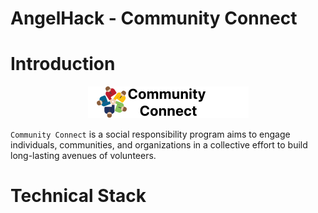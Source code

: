 # AngelHack - Community Connect


# Introduction
<p align="center">
  <img src="https://github.com/hhprojects/AngelHack/blob/master/wwwroot/images/Component1.png?raw=true" alt="Community connect Logo"/>
</p>

`Community Connect` is a social responsibility program aims to engage individuals, communities, and organizations in a collective effort to build long-lasting avenues of volunteers. 

# Technical Stack

